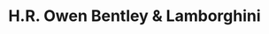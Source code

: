 ---
title: "H.R. Owen Bentley & Lamborghini"
url: /hatfield/h-r-owen-bentley-and-lamborghini/
shop: car
---